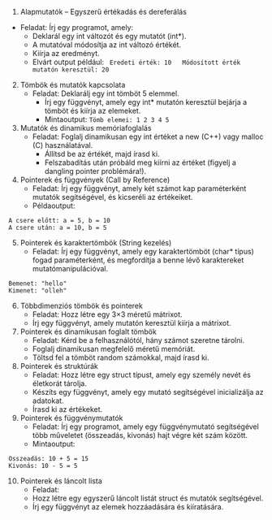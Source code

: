 1. Alapmutatók – Egyszerű értékadás és dereferálás
  - Feladat: Írj egy programot, amely:
    - Deklarál egy int változót és egy mutatót (int*).
    - A mutatóval módosítja az int változó értékét.
    - Kiírja az eredményt.
    - Elvárt output például: ```
        Eredeti érték: 10  
        Módosított érték mutatón keresztül: 20```
2. Tömbök és mutatók kapcsolata
    - Feladat: Deklarálj egy int tömböt 5 elemmel.
      - Írj egy függvényt, amely egy int* mutatón keresztül bejárja a tömböt és kiírja az elemeket.
      - Mintaoutput: ```Tömb elemei: 1 2 3 4 5```
3. Mutatók és dinamikus memóriafoglalás
    - Feladat: Foglalj dinamikusan egy int értéket a new (C++) vagy malloc (C) használatával.
       - Állítsd be az értékét, majd írasd ki.
       - Felszabadítás után próbáld meg kiírni az értéket (figyelj a dangling pointer problémára!).
4. Pointerek és függvények (Call by Reference)
    - Feladat: Írj egy függvényt, amely két számot kap paraméterként mutatók segítségével, és kicseréli az értékeiket.
    - Példaoutput:
```
A csere előtt: a = 5, b = 10  
A csere után: a = 10, b = 5
```
5. Pointerek és karaktertömbök (String kezelés)
    - Feladat: Írj egy függvényt, amely egy karaktertömböt (char* típus) fogad paraméterként, és megfordítja a benne lévő karaktereket mutatómanipulációval.
```
Bemenet: "hello"
Kimenet: "olleh"
```
6. Többdimenziós tömbök és pointerek
    - Feladat: Hozz létre egy 3×3 méretű mátrixot.
    - Írj egy függvényt, amely mutatón keresztül kiírja a mátrixot.
7. Pointerek és dinamikusan foglalt tömbök
    - Feladat: Kérd be a felhasználótól, hány számot szeretne tárolni.
    - Foglalj dinamikusan megfelelő méretű memóriát.
    - Töltsd fel a tömböt random számokkal, majd írasd ki.
8. Pointerek és struktúrák
    - Feladat: Hozz létre egy struct típust, amely egy személy nevét és életkorát tárolja.
    - Készíts egy függvényt, amely egy mutató segítségével inicializálja az adatokat.
    - Írasd ki az értékeket.
9. Pointerek és függvénymutatók
    - Feladat: Írj egy programot, amely egy függvénymutató segítségével több műveletet (összeadás, kivonás) hajt végre két szám között.
    - Mintaoutput:
```
Összeadás: 10 + 5 = 15  
Kivonás: 10 - 5 = 5
```
10. Pointerek és láncolt lista
    - Feladat:
    - Hozz létre egy egyszerű láncolt listát struct és mutatók segítségével.
    - Írj egy függvényt az elemek hozzáadására és kiíratására.
